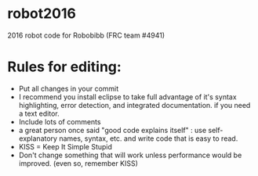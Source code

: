 # robot2016
2016 robot code for Robobibb (FRC team #4941) 

# Rules for editing:
 - Put all changes in your commit
 - I recommend you install eclipse to take full advantage of it's syntax highlighting, error detection, and integrated documentation. if you need a text editor.
 - Include lots of comments
 - a great person once said "good code explains itself" : use self-explanatory names, syntax, etc. and write code that is easy to read.
 - KISS = Keep It Simple Stupid
 - Don't change something that will work unless performance would be improved. (even so, remember KISS)
